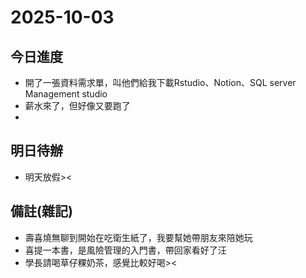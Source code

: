 # 2025-10-03

## 今日進度 
- 開了一張資料需求單，叫他們給我下載Rstudio、Notion、SQL server Management studio
- 薪水來了，但好像又要跑了
- 

## 明日待辦
- 明天放假><

## 備註(雜記)
- 壽喜燒無聊到開始在吃衛生紙了，我要幫她帶朋友來陪她玩
- 喜提一本書，是風險管理的入門書，帶回家看好了汪
- 學長請喝草仔粿奶茶，感覺比較好喝><
